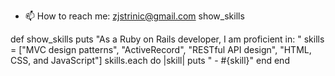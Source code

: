 - 📫 How to reach me: zjstrinic@gmail.com
show_skills
<!---
ZJStrinic/ZJStrinic is a ✨ special ✨ repository because its `README.md` (this file) appears on your GitHub profile.
You can click the Preview link to take a look at your changes.
--->
def show_skills
  puts "As a Ruby on Rails developer, I am proficient in: "
  skills = ["MVC design patterns", "ActiveRecord", "RESTful API design", "HTML, CSS, and JavaScript"]
  skills.each do |skill|
    puts " - #{skill}"
  end
end


